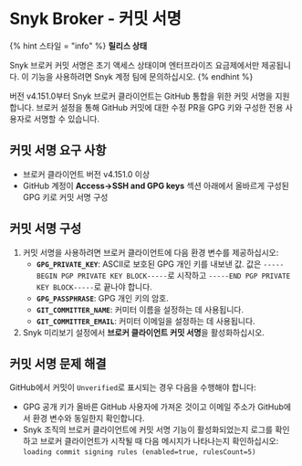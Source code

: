 # Snyk Broker - 커밋 서명

{% hint 스타일 = "info" %}
**릴리스 상태**

Snyk 브로커 커밋 서명은 초기 액세스 상태이며 엔터프라이즈 요금제에서만 제공됩니다. 이 기능을 사용하려면 Snyk 계정 팀에 문의하십시오.
{% endhint %}

버전 v4.151.0부터 Snyk 브로커 클라이언트는 GitHub 통합을 위한 커밋 서명을 지원합니다. 브로커 설정을 통해 GitHub 커밋에 대한 수정 PR을 GPG 키와 구성한 전용 사용자로 서명할 수 있습니다.

## 커밋 서명 요구 사항

* 브로커 클라이언트 버전 v4.151.0 이상
* GitHub 계정이 **Access->SSH and GPG keys** 섹션 아래에서 올바르게 구성된 GPG 키로 커밋 서명 구성

## 커밋 서명 구성

1. 커밋 서명을 사용하려면 브로커 클라이언트에 다음 환경 변수를 제공하십시오:
   * **`GPG_PRIVATE_KEY`**: ASCII로 보호된 GPG 개인 키를 내보낸 값. 값은 `-----BEGIN PGP PRIVATE KEY BLOCK-----`로 시작하고 `-----END PGP PRIVATE KEY BLOCK-----`로 끝나야 합니다.
   * **`GPG_PASSPHRASE`**: GPG 개인 키의 암호.
   * **`GIT_COMMITTER_NAME`**: 커미터 이름을 설정하는 데 사용됩니다.
   * **`GIT_COMMITTER_EMAIL`**: 커미터 이메일을 설정하는 데 사용됩니다.
2. Snyk 미리보기 설정에서 **브로커 클라이언트 커밋 서명**을 활성화하십시오.

## 커밋 서명 문제 해결

GitHub에서 커밋이 `Unverified`로 표시되는 경우 다음을 수행해야 합니다:

* GPG 공개 키가 올바른 GitHub 사용자에 가져온 것이고 이메일 주소가 GitHub에서 환경 변수와 동일한지 확인합니다.
* Snyk 조직의 브로커 클라이언트에 커밋 서명 기능이 활성화되었는지 로그를 확인하고 브로커 클라이언트가 시작될 때 다음 메시지가 나타나는지 확인하십시오: `loading commit signing rules (enabled=true, rulesCount=5)`